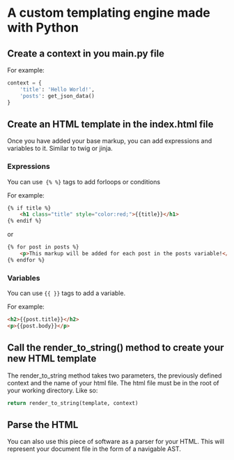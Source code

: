 # A custom templating engine made with Python

## Create a context in you main.py file

For example:

``` python
context = {
    'title': 'Hello World!',
    'posts': get_json_data()
}
```

## Create an HTML template in the index.html file

Once you have added your base markup, you can add expressions and variables to it. Similar to twig or jinja.

### Expressions

You can use`` {% %}`` tags to add forloops or conditions 

For example:

``` html
{% if title %}
    <h1 class="title" style="color:red;">{{title}}</h1>
{% endif %}
```

or 

``` html
{% for post in posts %}
    <p>This markup will be added for each post in the posts variable!</p>
{% endfor %}
```

### Variables

You can use ``{{ }}`` tags to add a variable.

For example:

``` html
<h2>{{post.title}}</h2>
<p>{{post.body}}</p>
```

## Call the render_to_string() method to create your new HTML template

The render_to_string method takes two parameters, the previously defined context and the name of your html file. The html file must be in the root of your working directory.
Like so:

``` python
return render_to_string(template, context)
```


## Parse the HTML

You can also use this piece of software as a parser for your HTML. This will represent your document file in the form of a navigable AST.

